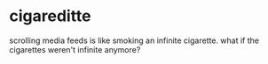# cigareditte
scrolling media feeds is like smoking an infinite cigarette. what if the cigarettes weren't infinite anymore?
